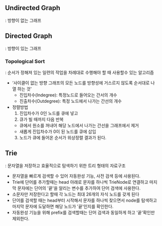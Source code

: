## Undirected Graph

: 방향이 없는 그래프

## Directed Graph

: 방향이 있는 그래프

### Topological Sort

: 순서가 정해져 있는 일련의 작업을 차례대로 수행해야 할 때 사용할수 있는 알고리즘

- ‘사이클이 없는 방향 그래프의 모든 노드를 방향성에 거스르지 않도록 순서대로 나열 하는 것’
  - 진입차수(Indegree): 특정노드로 들어오는 간서의 개수
  - 진출차수(Outdegree): 특정 노드에서 나가는 간선의 개수
- 정렬방법
  1. 진입차수가 0인 노드를 큐에 넣고
  2. 큐가 빌 때까지 다음 반복
  - 큐에서 원소를 꺼내어 해당 노드에서 나가는 간선을 그래프에서 제거
  - 새롭게 진입차수가 0이 된 노드를 큐에 삽입
  3. 노드가 큐에 들어온 순서가 위상정렬 결과가 된다.

## Trie

: 문자열을 저장하고 효율적으로 탐색하기 위한 트리 형태의 자료구조

- 문자열을 빠르게 검색할 수 있어 자동완성 기능, 사전 검색 등에 사용된다.
- Trie에 단어를 추가할때는 head 아래로 문자를 하나씩 TrieNode로 연결하고 마지막 문자에는 단어의 '끝'을 알리는 변수를 추가하여 단어 검색에 사용한다.
- 소문자만 저장한다고 할때 각 노드는 최대 26개의 자식 노드를 갖게 된다
- 단어를 검색할 때는 head부터 시작해서 문자를 하나씩 찾으면서 node를 탐색하고 마지막 문자에 도달하면 해당 노드가 '끝'인지를 확인한다.
- 자동완성 기능을 위해 prefix를 검색할때는 단어 검색과 동일하게 하고 '끝'확인만 제외한다.

